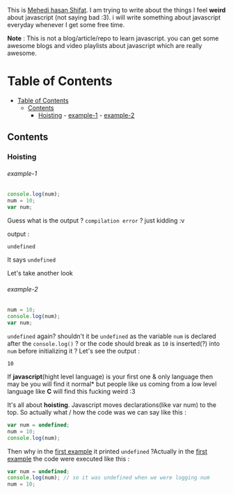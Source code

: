 This is [Mehedi hasan Shifat](https://www.github.com/jspw). I am trying to write about the things I feel **weird** about javascript (not saying bad :3). i will write something about javascript everyday whenever I get some free time.

**Note** : This is not a blog/article/repo to learn javascript. you can get some awesome blogs and video playlists about javascript which are really awesome.

# Table of Contents

- [Table of Contents](#table-of-contents)
  - [Contents](#contents)
    - [Hoisting](#hoisting)
          - [example-1](#example-1)
          - [example-2](#example-2)

## Contents

### Hoisting

###### example-1

```js
console.log(num);
num = 10;
var num;
```

Guess what is the output ? `compilation error` ? just kidding :v

output :

```
undefined
```

It says `undefined`

Let's take another look

###### example-2

```js
num = 10;
console.log(num);
var num;
```

`undefined` again? shouldn't it be `undefined` as the variable `num` is declared after the `console.log()` ? or the code should break as `10` is inserted(?) into `num` before initializing it ? Let's see the output :

```
10
```

If **javascript**(hight level language) is your first one & only language then may be you will find it normal\* but people like us coming from a low level language like **C** will find this fucking weird :3

It's all about **hoisting**. Javascript moves declarations(like var num) to the top.
So actually what / how the code was we can say like this :

```js
var num = undefined;
num = 10;
console.log(num);
```

Then why in the [first example](#example-1) it printed `undefined` ?Actually in the [first example](#example-2) the code were executed like this :

```js
var num = undefined;
console.log(num); // so it was undefined when we were logging num
num = 10;
```
